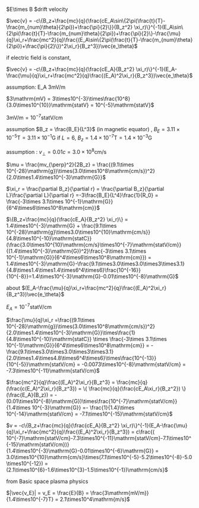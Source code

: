 $E\times B $drift velocity

$\vec{v} =  -c\{B_z+\frac{mc}{q}(\frac{cE_A\sin\{2\pi(\frac{t}{T}-\frac{m_{num}\theta}{2\pi})+\frac{\pi}{2}\}}{B_z^2} \xi_r)\}^{-1}(E_A\sin\{2\pi(\frac{t}{T}-\frac{m_{num}\theta}{2\pi})+\frac{\pi}{2}\}-\frac{\mu}{q}\xi_r+\frac{mc^2}{q}\frac{(E_A\sin\{2\pi(\frac{t}{T}-\frac{m_{num}\theta}{2\pi})+\frac{\pi}{2}\})^2\xi_r}{B_z^3})\vec{e_\theta}$

if electric field is constant,


$\vec{v} =  -c\{B_z+\frac{mc}{q}(\frac{cE_A}{B_z^2} \xi_r)\}^{-1}(E_A-\frac{\mu}{q}\xi_r+\frac{mc^2}{q}\frac{(E_A)^2\xi_r}{B_z^3})\vec{e_\theta}$

assumption: E_A $3\mathrm{mV/m}$


$3\mathrm{mV} = 3\times10^{-3}\times\frac{10^8}{3.0\times10^{10}}\mathrm{statV} = 10^{-5}\mathrm{statV}$

$3\mathrm{mV/m} = 10^{-7}\mathrm{statV/cm}$


assumption $B_z = \frac{B_E}{L^3}$ (in magnetic equator) , $B_E = 3.11\times10^{-5}\mathrm{T}= 3.11\times10^{-1}\mathrm{G}$
if $L = 6$, $B_z = 1.4\times10^{-7}\mathrm{T} = 1.4\times10^{-3}\mathrm{G}$

assumption : $v_\perp = 0.01c = 3.0\times10^8\mathrm{cm/s}$

$\mu = \frac{mv_{\perp}^2}{2B_z} = \frac{(9.1\times 10^{-28}\mathrm{g})\times(3.0\times10^8\mathrm{cm/s})^2}{2.0\times1.4\times10^{-3}\mathrm{G}}$

$\xi_r = \frac{\partial B_z}{\partial r} = \frac{\partial B_z}{\partial L}\frac{\partial L}{\partial r} =-3\frac{B_E}{L^4}\frac{1}{R_0} = \frac{-3\times 3.1\times 10^{-1}\mathrm{G}}{6^4\times6\times10^8\mathrm{cm}}$



$\{B_z+\frac{mc}{q}(\frac{cE_A}{B_z^2} \xi_r)\} = 1.4\times10^{-3}\mathrm{G} + \frac{9.1\times 10^{-28}\mathrm{g}\times3.0\times10^{10}\mathrm{cm/s}}{4.8\times10^{-10}\mathrm{statC}}(\frac{3.0\times10^{10}\mathrm{cm/s}\times10^{-7}\mathrm{statV/cm}}{(1.4\times10^{-3}\mathrm{G})^2}\frac{-3\times 3.1\times 10^{-1}\mathrm{G}}{6^4\times6\times10^8\mathrm{cm}}) = 1.4\times10^{-3}\mathrm{G}-\frac{9.1\times3.0\times3.0\times3\times3.1}{4.8\times1.4\times1.4\times6^4\times6}\frac{10^{-16}}{10^{-8}}=1.4\times10^{-3}\mathrm{G}-0.01\times10^{-8}\mathrm{G}$

about $(E_A-\frac{\mu}{q}\xi_r+\frac{mc^2}{q}\frac{(E_A)^2\xi_r}{B_z^3})\vec{e_\theta}$

$E_A = 10^{-7}\mathrm{statV/cm}$

$\frac{\mu}{q}\xi_r =\frac{(9.1\times 10^{-28}\mathrm{g})\times(3.0\times10^8\mathrm{cm/s})^2}{2.0\times1.4\times10^{-3}\mathrm{G}}\times\frac{1}{4.8\times10^{-10}\mathrm{statC}} \times \frac{-3\times 3.1\times 10^{-1}\mathrm{G}}{6^4\times6\times10^8\mathrm{cm}} = -\frac{9.1\times3.0\times3.0\times3\times3.1}{2.0\times1.4\times4.8\times6^4\times6}\times\frac{10^{-13}}{10^{-5}}\mathrm{statV/cm} = -0.0073\times10^{-8}\mathrm{statV/cm} = -7.3\times10^{-11}\mathrm{statV/cm}$

$\frac{mc^2}{q}\frac{(E_A)^2\xi_r}{B_z^3} = \frac{mc}{q}(\frac{c(E_A)^2\xi_r}{B_z^3}) =  \{ \frac{mc}{q}(\frac{cE_A\xi_r}{B_z^2}) \}(\frac{E_A}{B_z}) = -(0.01\times10^{-8}\mathrm{G})\times\frac{10^{-7}\mathrm{statV/cm}}{1.4\times 10^{-3}\mathrm{G}} =- \frac{1}{1.4}\times 10^{-14}\mathrm{statV/cm} = -7.1\times10^{-15}\mathrm{statV/cm}$


$v =  -c\{B_z+\frac{mc}{q}(\frac{cE_A}{B_z^2} \xi_r)\}^{-1}(E_A-\frac{\mu}{q}\xi_r+\frac{mc^2}{q}\frac{(E_A)^2\xi_r}{B_z^3}) = c\frac{( 10^{-7}\mathrm{statV/cm}-7.3\times10^{-11}\mathrm{statV/cm}-7.1\times10^{-15}\mathrm{statV/cm})}{1.4\times10^{-3}\mathrm{G}-0.01\times10^{-6}\mathrm{G}} = 3.0\times10^{10}\mathrm{cm/s}\times(7.1\times10^{-5}-5.2\times10^{-8}-5.0\times10^{-12}) =(2.1\times10^{6}-1.6\times10^{3}-1.5\times10^{-1})\mathrm{cm/s}$

from Basic space plasma physics

$|\vec{v_E}| = v_E = \frac{E}{B} = \frac{3\mathrm{mV/m}}{1.4\times10^{-7}T} = 2.1\times10^4\mathrm{m/s}$
